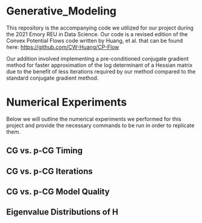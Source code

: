 # Generative_Modeling

This repository is the accompanying code we utilized for our project during the 2021 Emory REU in Data Science.  Our code is a revised edition of the Convex Potential Flows code written by Huang, et al. that can be found here: https://github.com/CW-Huang/CP-Flow

Our addition involved implementing a pre-conditioned conjugate gradient method for faster approximation of the log determinant of a Hessian matrix due to the benefit of less iterations required by our method compared to the standard conjugate gradient method.

# Numerical Experiments

Below we will outline the numerical experiments we performed for this project and provide the necessary commands to be run in order to replicate them. 

## CG vs. p-CG Timing

## CG vs. p-CG Iterations

## CG vs. p-CG Model Quality

## Eigenvalue Distributions of H
